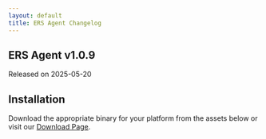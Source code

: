 ```yaml
---
layout: default
title: ERS Agent Changelog
---
```


## ERS Agent v1.0.9

Released on 2025-05-20


## Installation

Download the appropriate binary for your platform from the assets below or visit our [Download Page](https://forewall.github.io/ers-release/).
